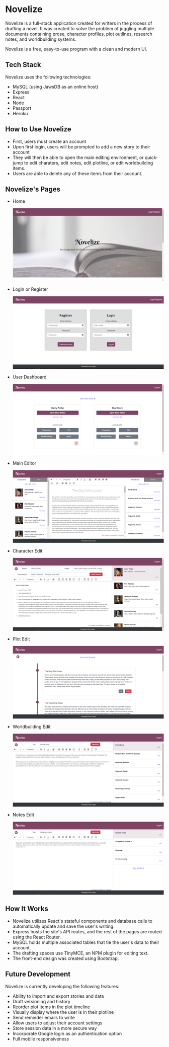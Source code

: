 # Novelize

Novelize is a full-stack application created for writers in the process of drafting a novel. It was created to solve the problem of juggling multiple documents containing prose, character profiles, plot outlines, research notes, and worldbuilding systems. 

Novelize is a free, easy-to-use program with a clean and modern UI.

## Tech Stack
Novelize uses the following technologies:

* MySQL (using JawsDB as an online host)
* Express
* React
* Node
* Passport
* Heroku

## How to Use Novelize
* First, users must create an account
* Upon first login, users will be prompted to add a new story to their account
* They will then be able to open the main editing environment, or quick-jump to edit charaters, edit notes, edit plotline, or edit worldbuilding items. 
* Users are able to delete any of these items from their account.

## Novelize's Pages

* Home

    ![Home Page](./screenshots/homepage.png)

* Login or Register

    ![Login Page](./screenshots/login.png)

* User Dashboard

    ![User Dashboard](./screenshots/dashboard.png)

* Main Editor

    ![Editor Page](./screenshots/editor.png)

* Character Edit

    ![Character Page](./screenshots/characters.png)

* Plot Edit

    ![Plot Page](./screenshots/plots.png)

* Worldbuilding Edit

    ![Worldbuilding Page](./screenshots/world.png)

* Notes Edit

    ![Notes Page](./screenshots/notes.png)


## How It Works
* Novelize utilizes React's stateful components and database calls to automatically update and save the user's writing. 
* Express hosts the site's API routes, and the rest of the pages are routed using the React Router.
* MySQL holds multiple associated tables that tie the user's data to their account.
* The drafting spaces use TinyMCE, an NPM plugin for editing text.
* The front-end design was created using Bootstrap.

## Future Development
Novelize is currently developing the following features:

* Ability to import and export stories and data
* Draft versioning and history
* Reorder plot items in the plot timeline
* Visually display where the user is in their plotline
* Send reminder emails to write
* Allow users to adjust their account settings
* Store session data in a more secure way
* Incorporate Google login as an authentication option
* Full mobile responsiveness